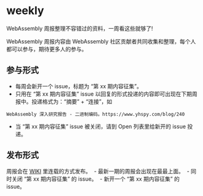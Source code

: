# weekly
WebAssembly 周报整理不容错过的资料，一周看这些就够了!

WebAssembly 周报内容由 WebAssembly 社区贡献者共同收集和整理，每个人都可以参与，期待更多人的参与。

## 参与形式

 - 每周会新开一个 issue，标题为 “第 xx 期内容征集”。
 - 只用在 “第 xx 期内容征集” issue 以回复的形式投递的内容即可出现在下期周报中。投递格式为：“摘要” + “连接”，如
 ```
 WebAssembly 深入研究报告 - 二进制编码。https://www.yhspy.com/blog/240
 ```
 - 当 “第 xx 期内容征集” issue 被关闭，请到 Open 列表里给新开的 issue 投递。
 
 ## 发布形式
 
 周报会在 [WIKI](https://github.com/WebAssembly-cn/weekly/wiki) 里连载的方式发布。
  - 最新一期的周报会出现在最最上面。
  - 同时关闭 “第 xx 期内容征集” 的 issue。
  - 新开一个 “第 xx 期内容征集” 的 issue。
